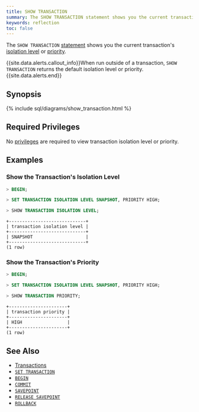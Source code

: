 ```yaml
---
title: SHOW TRANSACTION
summary: The SHOW TRANSACTION statement shows you the current transaction's priority or isolation level.
keywords: reflection
toc: false
---
```


The `SHOW TRANSACTION` [statement](sql-statements.html) shows you the current transaction's [isolation level](transactions.html#isolation-levels) or [priority](transactions.html#transaction-priorities).

{{site.data.alerts.callout_info}}When run outside of a transaction, <code>SHOW TRANSACTION</code> returns the default isolation level or priority.{{site.data.alerts.end}}

<div id="toc"></div>

## Synopsis

{% include sql/diagrams/show_transaction.html %}

## Required Privileges

No [privileges](privileges.html) are required to view transaction isolation level or priority.

## Examples

### Show the Transaction's Isolation Level

~~~ sql
> BEGIN;

> SET TRANSACTION ISOLATION LEVEL SNAPSHOT, PRIORITY HIGH;

> SHOW TRANSACTION ISOLATION LEVEL;
~~~
~~~
+-----------------------------+
| transaction isolation level |
+-----------------------------+
| SNAPSHOT                    |
+-----------------------------+
(1 row)

~~~

### Show the Transaction's Priority

~~~ sql
> BEGIN;

> SET TRANSACTION ISOLATION LEVEL SNAPSHOT, PRIORITY HIGH;

> SHOW TRANSACTION PRIORITY;
~~~
~~~
+----------------------+
| transaction priority |
+----------------------+
| HIGH                 |
+----------------------+
(1 row)
~~~

## See Also

- [Transactions](transactions.html)
- [`SET TRANSACTION`](set-transaction.html)
- [`BEGIN`](begin-transaction.html)
- [`COMMIT`](commit-transaction.html)
- [`SAVEPOINT`](savepoint.html)
- [`RELEASE SAVEPOINT`](release-savepoint.html)
- [`ROLLBACK`](rollback-transaction.html)
